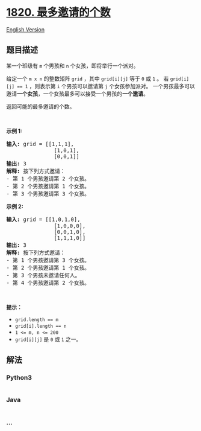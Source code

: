 # [1820. 最多邀请的个数](https://leetcode.cn/problems/maximum-number-of-accepted-invitations)

[English Version](/solution/1800-1899/1820.Maximum%20Number%20of%20Accepted%20Invitations/README_EN.md)

## 题目描述

<!-- 这里写题目描述 -->

<p>某一个班级有 <code>m</code> 个男孩和 <code>n</code> 个女孩，即将举行一个派对。</p>

<p>给定一个 <code>m x n</code> 的整数矩阵 <code>grid</code> ，其中 <code>grid[i][j]</code> 等于 <code>0</code> 或 <code>1</code> 。 若 <code>grid[i][j] == 1</code> ，则表示第 <code>i</code> 个男孩可以邀请第 <code>j</code> 个女孩参加派对。 一个男孩最多可以邀请<strong>一个女孩</strong>，一个女孩最多可以接受一个男孩的<strong>一个邀请</strong>。</p>

<p>返回可能的最多邀请的个数。</p>

<p> </p>

<p><b>示例 1:</b></p>

<pre><strong>输入:</strong> grid = [[1,1,1],
               [1,0,1],
               [0,0,1]]
<strong>输出:</strong> 3<strong>
解释:</strong> 按下列方式邀请：
- 第 1 个男孩邀请第 2 个女孩。
- 第 2 个男孩邀请第 1 个女孩。
- 第 3 个男孩邀请第 3 个女孩。</pre>

<p><strong>示例 2:</strong></p>

<pre><strong>输入:</strong> grid = [[1,0,1,0],
               [1,0,0,0],
               [0,0,1,0],
               [1,1,1,0]]
<strong>输出:</strong> 3
<strong>解释: </strong>按下列方式邀请：
- 第 1 个男孩邀请第 3 个女孩。
- 第 2 个男孩邀请第 1 个女孩。
- 第 3 个男孩未邀请任何人。
- 第 4 个男孩邀请第 2 个女孩。</pre>

<p> </p>

<p><b>提示：</b></p>

<ul>
	<li><code>grid.length == m</code></li>
	<li><code>grid[i].length == n</code></li>
	<li><code>1 &lt;= m, n &lt;= 200</code></li>
	<li><code>grid[i][j]</code> 是 <code>0</code> 或 <code>1</code> 之一。</li>
</ul>

## 解法

<!-- 这里可写通用的实现逻辑 -->

<!-- tabs:start -->

### **Python3**

<!-- 这里可写当前语言的特殊实现逻辑 -->

```python

```

### **Java**

<!-- 这里可写当前语言的特殊实现逻辑 -->

```java

```

### **...**

```

```

<!-- tabs:end -->

